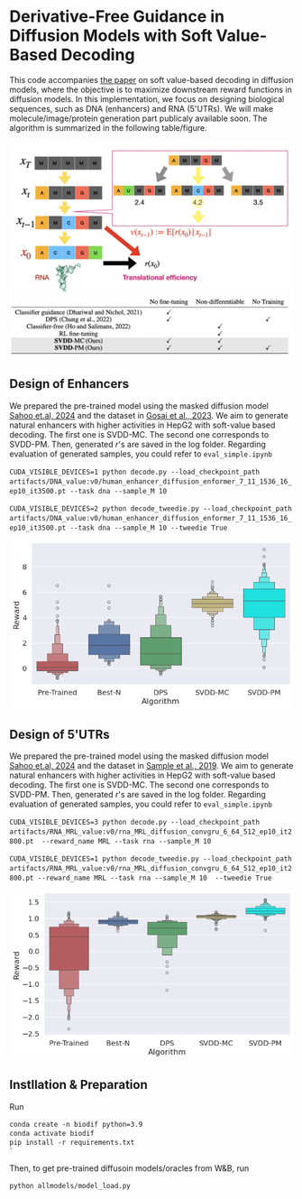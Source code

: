 # Derivative-Free Guidance in Diffusion Models with Soft Value-Based Decoding

This code accompanies [the paper](https://arxiv.org/abs/2408.08252) on soft value-based decoding in diffusion models, where the objective is to maximize downstream reward functions in diffusion models. In this implementation, we focus on designing biological sequences, such as DNA (enhancers) and RNA (5'UTRs). We will make molecule/image/protein generation part publicaly available soon. The algorithm is summarized in the following table/figure.  


![title](media/summary_image.png) ![title](media/summary_algorithm.png)


## Design of Enhancers 

We prepared the pre-trained model using the masked diffusion model [Sahoo et.al, 2024](https://arxiv.org/abs/2406.07524) and the dataset in [Gosai et al., 2023](https://pubmed.ncbi.nlm.nih.gov/37609287/). We aim to generate natural enhancers with higher activities in HepG2 with soft-value based decoding. The first one is SVDD-MC. The second one corresponds to SVDD-PM. Then, generated $r$'s are saved in the log folder. Regarding evaluation of generated samples, you could refer to `eval_simple.ipynb` 

`CUDA_VISIBLE_DEVICES=1 python decode.py --load_checkpoint_path artifacts/DNA_value:v0/human_enhancer_diffusion_enformer_7_11_1536_16_ep10_it3500.pt --task dna --sample_M 10`


`CUDA_VISIBLE_DEVICES=2 python decode_tweedie.py --load_checkpoint_path artifacts/DNA_value:v0/human_enhancer_diffusion_enformer_7_11_1536_16_ep10_it3500.pt --task dna --sample_M 10 --tweedie True`


![title](media/sequence_DNA.png) 

## Design of 5'UTRs  

We prepared the pre-trained model using the masked diffusion model [Sahoo et.al, 2024](https://arxiv.org/abs/2406.07524) and the dataset in [Sample et al., 2019](https://www.ncbi.nlm.nih.gov/geo/query/acc.cgi?acc=GSE114002). We aim to generate natural enhancers with higher activities in HepG2 with soft-value based decoding. The first one is SVDD-MC. The second one corresponds to SVDD-PM. Then, generated $r$'s are saved in the log folder. Regarding evaluation of generated samples, you could refer to `eval_simple.ipynb` 


`CUDA_VISIBLE_DEVICES=3 python decode.py --load_checkpoint_path artifacts/RNA_MRL_value:v0/rna_MRL_diffusion_convgru_6_64_512_ep10_it2800.pt  --reward_name MRL --task rna --sample_M 10`

`CUDA_VISIBLE_DEVICES=1 python decode_tweedie.py --load_checkpoint_path artifacts/RNA_MRL_value:v0/rna_MRL_diffusion_convgru_6_64_512_ep10_it2800.pt --reward_name MRL --task rna --sample_M 10  --tweedie True`

![title](media/sequence_RNA.png) 

## Instllation & Preparation 

Run 
```
conda create -n biodif python=3.9
conda activate biodif
pip install -r requirements.txt 
`
```
Then, to get pre-trained diffusoin models/oracles from W&B, run 
```
python allmodels/model_load.py
```